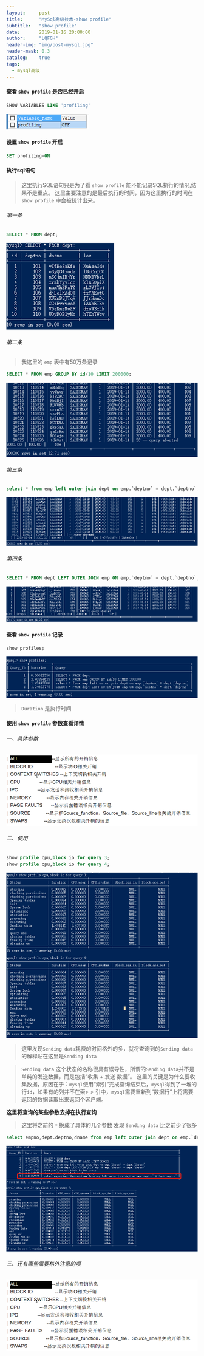 ```yaml
---
layout:     post
title:      "MySql高级技术-show profile"
subtitle:   "show profile"
date:       2019-01-16 20:00:00
author:     "LQFGH"
header-img: "img/post-mysql.jpg"
header-mask: 0.3
catalog:    true
tags:
  - mysql高级
---
```





#### **查看 `show profile` 是否已经开启**

```sql
SHOW VARIABLES LIKE 'profiling'
```

![查看show profile是否开启](/img/in-post/mysql-show-profile.jpg)


#### **设置 `show profile` 开启**

```sql
SET profiling=ON
```


#### **执行sql语句**

> 这里执行SQL语句只是为了看 `show profile` 能不能记录SQL执行的情况,结果不是重点。
> 这里主要注意的是最后执行的时间，因为这里执行的时间在 `show profile` 中会被统计出来。

###### 第一条

```sql
SELECT * FROM dept;
```

![第一条sql执行结果](/img/in-post/mysql-show-profile1.jpg)

###### 第二条

> 我这里的 `emp` 表中有50万条记录

```sql
SELECT * FROM emp GROUP BY id/10 LIMIT 200000;
```

![第二条sql执行结果](/img/in-post/mysql-show-profile2.jpg)


###### 第三条

```sql
select * from emp left outer join dept on emp.`deptno` = dept.`deptno`;
```

![第三条sql结果](/img/in-post/mysql-show-profile3.jpg)

###### 第四条

```sql
SELECT * FROM dept LEFT OUTER JOIN emp ON emp.`deptno` = dept.`deptno`;
```

![第四条sql结果](/img/in-post/mysql-show-profile4.jpg)


#### 查看 `show profile` 记录

```sql
show profiles;
```


![查看 `show profile`](/img/in-post/mysql-show-profile5.jpg)

> `Duration` 是执行时间

#### 使用 `show profile` 参数查看详情

###### 一、具体参数

![`show profile` 参数](/img/in-post/mysql-show-profile7.jpg)

###### 二、使用

```sql
show profile cpu,block io for query 3;
show profile cpu,block io for query 4;
```

![](/img/in-post/mysql-show-profile6.jpg)

> 这里发现`Sending data`耗费的时间格外的多，就将查询到的`Sending data`的解释贴在这里是`Sending data`

> `Sending data` 这个状态的名称很具有误导性，所谓的`Sending data`并不是单纯的发送数据，而是包括“收集 + 发送 数据”。
> 这里的关键是为什么要收集数据，原因在于：`mysql`使用“索引”完成查询结束后，`mysql`得到了一堆的行`id`，如果有的列并不在索> > 引中，`mysql`需要重新到“数据行”上将需要返回的数据读取出来返回个客户端。

**这里将查询的某些参数去掉在执行查询**

> 这里将之前的 `*` 换成了具体的几个参数
> 发现 `Sending data` 比之前少了很多

```sql
select empno,dept.deptno,dname from emp left outer join dept on emp.`deptno` = dept.`deptno`;
```

![](/img/in-post/mysql-show-profile8.jpg.jpg)


###### 三、还有哪些需要格外注意的项

![需要注意的出现的项](/img/in-post/mysql-show-profile7.jpg)